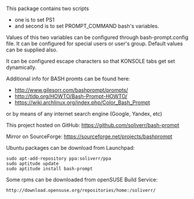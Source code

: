 This package contains two scripts
 - one is to set PS1
 - and second is to set PROMPT_COMMAND bash's variables.

Values of this two variables can be configured through
bash-prompt.config file. It can be configured for special
users or user's group. Default values can be supplied also.

It can be configured escape characters so that KONSOLE 
tabs get set dynamically.

Additional info for BASH promts can be found here:
 * http://www.gilesorr.com/bashprompt/prompts/
 * http://tldp.org/HOWTO/Bash-Prompt-HOWTO/
 * https://wiki.archlinux.org/index.php/Color_Bash_Prompt

 or by means of any internet search engine (Google, Yandex, etc)

This project hosted on GitHub: https://github.com/soliverr/bash-prompt

Mirror on SourceForge: https://sourceforge.net/projects/bashprompt

Ubuntu packages can be download from Launchpad:

    sudo apt-add-repository ppa:soliverr/ppa
    sudo aptitude update
    sudo aptitude install bash-prompt

Some rpms can be downloaded from openSUSE Build Service:

    http://download.opensuse.org/repositories/home:/soliverr/
